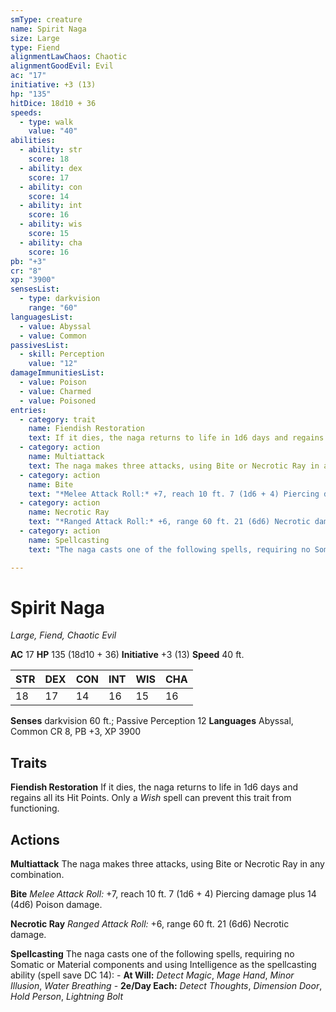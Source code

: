 ```yaml
---
smType: creature
name: Spirit Naga
size: Large
type: Fiend
alignmentLawChaos: Chaotic
alignmentGoodEvil: Evil
ac: "17"
initiative: +3 (13)
hp: "135"
hitDice: 18d10 + 36
speeds:
  - type: walk
    value: "40"
abilities:
  - ability: str
    score: 18
  - ability: dex
    score: 17
  - ability: con
    score: 14
  - ability: int
    score: 16
  - ability: wis
    score: 15
  - ability: cha
    score: 16
pb: "+3"
cr: "8"
xp: "3900"
sensesList:
  - type: darkvision
    range: "60"
languagesList:
  - value: Abyssal
  - value: Common
passivesList:
  - skill: Perception
    value: "12"
damageImmunitiesList:
  - value: Poison
  - value: Charmed
  - value: Poisoned
entries:
  - category: trait
    name: Fiendish Restoration
    text: If it dies, the naga returns to life in 1d6 days and regains all its Hit Points. Only a *Wish* spell can prevent this trait from functioning.
  - category: action
    name: Multiattack
    text: The naga makes three attacks, using Bite or Necrotic Ray in any combination.
  - category: action
    name: Bite
    text: "*Melee Attack Roll:* +7, reach 10 ft. 7 (1d6 + 4) Piercing damage plus 14 (4d6) Poison damage."
  - category: action
    name: Necrotic Ray
    text: "*Ranged Attack Roll:* +6, range 60 ft. 21 (6d6) Necrotic damage."
  - category: action
    name: Spellcasting
    text: "The naga casts one of the following spells, requiring no Somatic or Material components and using Intelligence as the spellcasting ability (spell save DC 14): - **At Will:** *Detect Magic*, *Mage Hand*, *Minor Illusion*, *Water Breathing* - **2e/Day Each:** *Detect Thoughts*, *Dimension Door*, *Hold Person*, *Lightning Bolt*"

---
```


# Spirit Naga
*Large, Fiend, Chaotic Evil*

**AC** 17
**HP** 135 (18d10 + 36)
**Initiative** +3 (13)
**Speed** 40 ft.

| STR | DEX | CON | INT | WIS | CHA |
| --- | --- | --- | --- | --- | --- |
| 18 | 17 | 14 | 16 | 15 | 16 |

**Senses** darkvision 60 ft.; Passive Perception 12
**Languages** Abyssal, Common
CR 8, PB +3, XP 3900

## Traits

**Fiendish Restoration**
If it dies, the naga returns to life in 1d6 days and regains all its Hit Points. Only a *Wish* spell can prevent this trait from functioning.

## Actions

**Multiattack**
The naga makes three attacks, using Bite or Necrotic Ray in any combination.

**Bite**
*Melee Attack Roll:* +7, reach 10 ft. 7 (1d6 + 4) Piercing damage plus 14 (4d6) Poison damage.

**Necrotic Ray**
*Ranged Attack Roll:* +6, range 60 ft. 21 (6d6) Necrotic damage.

**Spellcasting**
The naga casts one of the following spells, requiring no Somatic or Material components and using Intelligence as the spellcasting ability (spell save DC 14): - **At Will:** *Detect Magic*, *Mage Hand*, *Minor Illusion*, *Water Breathing* - **2e/Day Each:** *Detect Thoughts*, *Dimension Door*, *Hold Person*, *Lightning Bolt*
